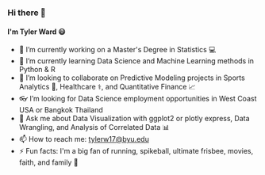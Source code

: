 ### Hi there 👋

<!--
**runstats21/runstats21** is a ✨ _special_ ✨ repository because its `README.md` (this file) appears on your GitHub profile.

Here are some ideas to get you started:

-  I’m currently working on a Master's Degree in Statistics
- 🌱 I’m currently learning Data Science and Machine Learning methods in Python & R
- :football I’m looking to collaborate on Sports Analytics and Predictive Modeling
- 🤔 I’m looking for 
- :chart_with_upwards_trend: Ask me about Data Visualization with ggplot2 and plotly express and Data Wrangling
- 📫 How to reach me: tylerw17@byu.edu
- 😄 Pronouns: ...
- ⚡ Fun fact: I'm currently training for my 2nd marathon! 
-->
#### I'm Tyler Ward :smiley:
- 🔭 I’m currently working on a Master's Degree in Statistics :computer:
- 🌱 I’m currently learning Data Science and Machine Learning methods in Python & R
- :calling: I’m looking to collaborate on Predictive Modeling projects in Sports Analytics :football:, Healthcare ⚕️, and Quantitative Finance :chart_with_upwards_trend:
- :eyeglasses: I’m looking for Data Science employment opportunities in West Coast USA or Bangkok Thailand
- :speech_balloon: Ask me about Data Visualization with ggplot2 or plotly express, Data Wrangling, and Analysis of Correlated Data :bar_chart:
- 📫 How to reach me: tylerw17@byu.edu
- ⚡ Fun facts: I'm a big fan of running, spikeball, ultimate frisbee, movies, faith, and family :running:
